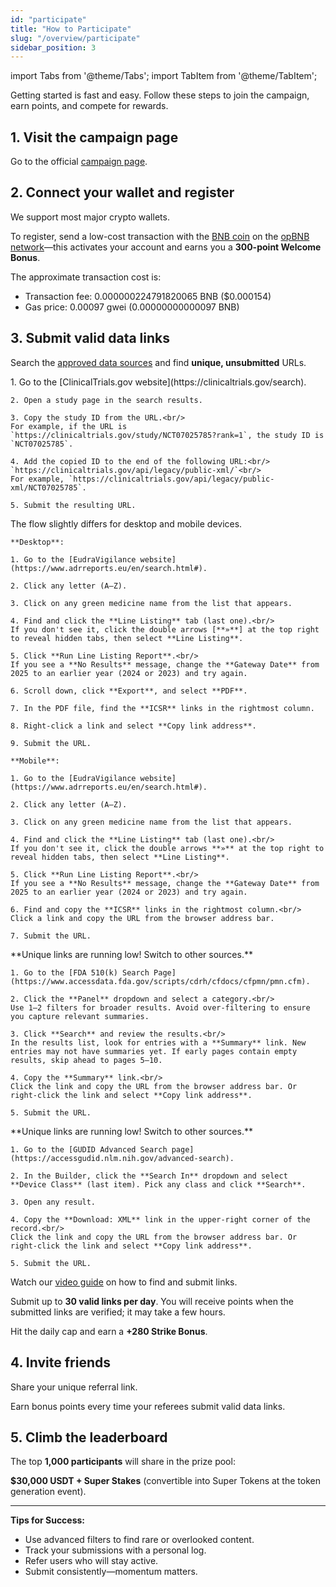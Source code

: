 ```yaml
---
id: "participate"
title: "How to Participate"
slug: "/overview/participate"
sidebar_position: 3
---
```


import Tabs from '@theme/Tabs';
import TabItem from '@theme/TabItem';

Getting started is fast and easy. Follow these steps to join the campaign, earn points, and compete for rewards.

## 1. Visit the campaign page

Go to the official [campaign page](https://data-for-ai.superprotocol.com/).

## 2. Connect your wallet and register

We support most major crypto wallets.

To register, send a low-cost transaction with the [BNB coin](https://www.binance.com/en/price/bnb) on the [opBNB network](https://opbnb.bnbchain.org/en)—this activates your account and earns you a **300-point Welcome Bonus**.

The approximate transaction cost is:

- Transaction fee: 0.000000224791820065 BNB ($0.000154)
- Gas price: 0.00097 gwei (0.00000000000097 BNB)

## 3. Submit valid data links

Search the [approved data sources](/data-for-ai/rules/submissions#accepted-databases) and find **unique, unsubmitted** URLs.

<Tabs>
  <TabItem value="clinicaltrials" label="ClinicalTrials.gov" default>
    1. Go to the [ClinicalTrials.gov website](https://clinicaltrials.gov/search).

    2. Open a study page in the search results.

    3. Copy the study ID from the URL.<br/>
    For example, if the URL is `https://clinicaltrials.gov/study/NCT07025785?rank=1`, the study ID is `NCT07025785`.

    4. Add the copied ID to the end of the following URL:<br/>
    `https://clinicaltrials.gov/api/legacy/public-xml/`<br/>
    For example, `https://clinicaltrials.gov/api/legacy/public-xml/NCT07025785`.

    5. Submit the resulting URL.
  </TabItem>
  <TabItem value="eudra" label="EudraVigilance">
    The flow slightly differs for desktop and mobile devices.

    **Desktop**:

    1. Go to the [EudraVigilance website](https://www.adrreports.eu/en/search.html#).

    2. Click any letter (A–Z).

    3. Click on any green medicine name from the list that appears.

    4. Find and click the **Line Listing** tab (last one).<br/>
    If you don't see it, click the double arrows [**»**] at the top right to reveal hidden tabs, then select **Line Listing**.

    5. Click **Run Line Listing Report**.<br/>
    If you see a **No Results** message, change the **Gateway Date** from 2025 to an earlier year (2024 or 2023) and try again.

    6. Scroll down, click **Export**, and select **PDF**.

    7. In the PDF file, find the **ICSR** links in the rightmost column.

    8. Right-click a link and select **Copy link address**.

    9. Submit the URL.

    **Mobile**:

    1. Go to the [EudraVigilance website](https://www.adrreports.eu/en/search.html#).

    2. Click any letter (A–Z).

    3. Click on any green medicine name from the list that appears.

    4. Find and click the **Line Listing** tab (last one).<br/>
    If you don't see it, click the double arrows **»** at the top right to reveal hidden tabs, then select **Line Listing**.

    5. Click **Run Line Listing Report**.<br/>
    If you see a **No Results** message, change the **Gateway Date** from 2025 to an earlier year (2024 or 2023) and try again.

    6. Find and copy the **ICSR** links in the rightmost column.<br/>
    Click a link and copy the URL from the browser address bar.

    7. Submit the URL.
  </TabItem>
  <TabItem value="fda" label="FDA's 510(k)s">
    **Unique links are running low! Switch to other sources.**

    1. Go to the [FDA 510(k) Search Page](https://www.accessdata.fda.gov/scripts/cdrh/cfdocs/cfpmn/pmn.cfm).

    2. Click the **Panel** dropdown and select a category.<br/>
    Use 1–2 filters for broader results. Avoid over-filtering to ensure you capture relevant summaries.

    3. Click **Search** and review the results.<br/>
    In the results list, look for entries with a **Summary** link. New entries may not have summaries yet. If early pages contain empty results, skip ahead to pages 5–10.

    4. Copy the **Summary** link.<br/>
    Click the link and copy the URL from the browser address bar. Or right-click the link and select **Copy link address**.

    5. Submit the URL.
  </TabItem>
  <TabItem value="gudid" label="GUDID">
    **Unique links are running low! Switch to other sources.**

    1. Go to the [GUDID Advanced Search page](https://accessgudid.nlm.nih.gov/advanced-search).

    2. In the Builder, click the **Search In** dropdown and select **Device Class** (last item). Pick any class and click **Search**.

    3. Open any result.

    4. Copy the **Download: XML** link in the upper-right corner of the record.<br/>
    Click the link and copy the URL from the browser address bar. Or right-click the link and select **Copy link address**.

    5. Submit the URL.
  </TabItem>
</Tabs>

Watch our [video guide](https://www.youtube.com/watch?v=q2GNQAXIH3o) on how to find and submit links.

Submit up to **30 valid links per day**. You will receive points when the submitted links are verified; it may take a few hours.

Hit the daily cap and earn a **+280 Strike Bonus**.

## 4. Invite friends

Share your unique referral link.

Earn bonus points every time your referees submit valid data links.

## 5. Climb the leaderboard

The top **1,000 participants** will share in the prize pool:

**$30,000 USDT + Super Stakes** (convertible into Super Tokens at the token generation event).

---

**Tips for Success:**

- Use advanced filters to find rare or overlooked content.
- Track your submissions with a personal log.
- Refer users who will stay active.
- Submit consistently—momentum matters.
